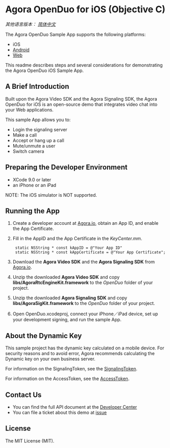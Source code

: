 # Agora OpenDuo for iOS (Objective C)

*其他语言版本： [简体中文](README.zh.md)*

The Agora OpenDuo Sample App supports the following platforms:
* iOS
* [Android](https://github.com/AgoraIO/OpenDuo-Android)
* [Web](https://github.com/AgoraIO/OpenDuo-Web)

This readme describes steps and several considerations for demonstrating the Agora OpenDuo iOS Sample App.

## A Brief Introduction

Built upon the Agora Video SDK and the Agora Signaling SDK, the Agora OpenDuo for iOS is an open-source demo that integrates video chat into your Web applications.

This sample App allows you to:

- Login the signaling server
- Make a call
- Accept or hang up a call
- Mute/unmute a user
- Switch camera

## Preparing the Developer Environment

* XCode 9.0 or later
* an iPhone or an iPad

NOTE: The iOS simulator is NOT supported.

## Running the App
1. Create a developer account at [Agora.io](https://dashboard.agora.io/signin/), obtain an App ID, and enable the App Certificate. 
2. Fill in the AppID and the App Certificate in the *KeyCenter.mm*.

        static NSString * const kAppID = @"Your App ID"
        static NSString * const kAppCertificate = @"Your App Certificate";

3. Download the **Agora Video SDK** and the **Agora Signaling SDK** from [Agora.io](https://www.agora.io/en/download/).
4. Unzip the downloaded **Agora Video SDK** and copy **libs/AgoraRtcEngineKit.framework** to the *OpenDuo* folder of your project.
5. Unzip the downloaded **Agora Signaling SDK** and copy **libs/AgoraSigKit.framework** to the *OpenDuo* folder of your project.
6. Open OpenDuo.xcodeproj, connect your iPhone／iPad device, set up your development signing, and run the sample App.

## About the Dynamic Key

This sample project has the dynamic key calculated on a mobile device. For security reasons and to avoid error, Agora recommends calculating the Dynamic key on your own business server. 

For information on the SignalingToken, see the [SignalingToken](https://docs.agora.io/en/2.2/addons/Signaling/Agora%20Basics/key_signaling?platform=All%20Platforms).

For information on the AccessToken, see the [AccessToken](https://docs.agora.io/en/2.2/product/Interactive%20Broadcast/Agora%20Basics/key_native?platform=Android). 

## Contact Us

- You can find the full API document at the [Developer Center](https://docs.agora.io/en/)
- You can file a ticket about this demo at [issue](https://github.com/AgoraIO/OpenDuo-iOS-Objective-C/issues)

## License

The MIT License (MIT). 


